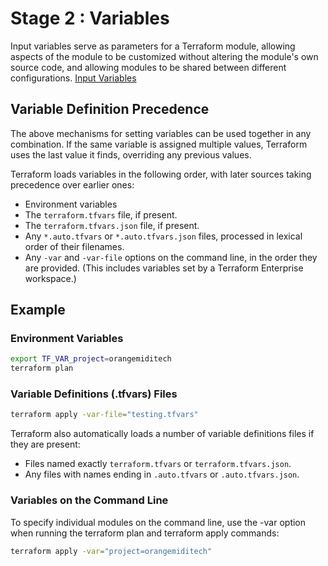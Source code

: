 # Stage 2 : Variables

Input variables serve as parameters for a Terraform module, allowing aspects of the module to be customized without altering the module's own source code, and allowing modules to be shared between different configurations. [Input Variables](https://www.terraform.io/docs/configuration/variables.html)

## Variable Definition Precedence 

The above mechanisms for setting variables can be used together in any combination. If the same variable is assigned multiple values, Terraform uses the last value it finds, overriding any previous values.

Terraform loads variables in the following order, with later sources taking precedence over earlier ones:

- Environment variables
- The `terraform.tfvars` file, if present.
- The `terraform.tfvars.json` file, if present.
- Any `*.auto.tfvars` or `*.auto.tfvars.json` files, processed in lexical order of their filenames.
- Any `-var` and `-var-file` options on the command line, in the order they are provided. (This includes variables set by a Terraform Enterprise workspace.)

## Example

### Environment Variables 

```sh
export TF_VAR_project=orangemiditech
terraform plan
```

### Variable Definitions (.tfvars) Files 

```sh
terraform apply -var-file="testing.tfvars"
```

Terraform also automatically loads a number of variable definitions files if they are present:

- Files named exactly `terraform.tfvars` or `terraform.tfvars.json`.
- Any files with names ending in `.auto.tfvars` or `.auto.tfvars.json`.

### Variables on the Command Line 

To specify individual modules on the command line, use the -var option when running the terraform plan and terraform apply commands:

```sh
terraform apply -var="project=orangemiditech"
```